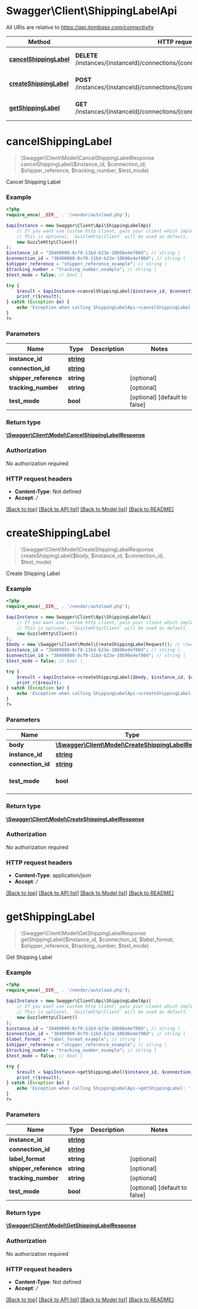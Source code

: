 # Swagger\Client\ShippingLabelApi

All URIs are relative to *https://api.itembase.com/connectivity*

Method | HTTP request | Description
------------- | ------------- | -------------
[**cancelShippingLabel**](ShippingLabelApi.md#cancelshippinglabel) | **DELETE** /instances/{instanceId}/connections/{connectionId}/shipping/api/v2/label | Cancel Shipping Label
[**createShippingLabel**](ShippingLabelApi.md#createshippinglabel) | **POST** /instances/{instanceId}/connections/{connectionId}/shipping/api/v2/label | Create Shipping Label
[**getShippingLabel**](ShippingLabelApi.md#getshippinglabel) | **GET** /instances/{instanceId}/connections/{connectionId}/shipping/api/v2/label | Get Shipping Label

# **cancelShippingLabel**
> \Swagger\Client\Model\CancelShippingLabelResponse cancelShippingLabel($instance_id, $connection_id, $shipper_reference, $tracking_number, $test_mode)

Cancel Shipping Label

### Example
```php
<?php
require_once(__DIR__ . '/vendor/autoload.php');

$apiInstance = new Swagger\Client\Api\ShippingLabelApi(
    // If you want use custom http client, pass your client which implements `GuzzleHttp\ClientInterface`.
    // This is optional, `GuzzleHttp\Client` will be used as default.
    new GuzzleHttp\Client()
);
$instance_id = "38400000-8cf0-11bd-b23e-10b96e4ef00d"; // string | 
$connection_id = "38400000-8cf0-11bd-b23e-10b96e4ef00d"; // string | 
$shipper_reference = "shipper_reference_example"; // string | 
$tracking_number = "tracking_number_example"; // string | 
$test_mode = false; // bool | 

try {
    $result = $apiInstance->cancelShippingLabel($instance_id, $connection_id, $shipper_reference, $tracking_number, $test_mode);
    print_r($result);
} catch (Exception $e) {
    echo 'Exception when calling ShippingLabelApi->cancelShippingLabel: ', $e->getMessage(), PHP_EOL;
}
?>
```

### Parameters

Name | Type | Description  | Notes
------------- | ------------- | ------------- | -------------
 **instance_id** | [**string**](../Model/.md)|  |
 **connection_id** | [**string**](../Model/.md)|  |
 **shipper_reference** | **string**|  | [optional]
 **tracking_number** | **string**|  | [optional]
 **test_mode** | **bool**|  | [optional] [default to false]

### Return type

[**\Swagger\Client\Model\CancelShippingLabelResponse**](../Model/CancelShippingLabelResponse.md)

### Authorization

No authorization required

### HTTP request headers

 - **Content-Type**: Not defined
 - **Accept**: */*

[[Back to top]](#) [[Back to API list]](../../README.md#documentation-for-api-endpoints) [[Back to Model list]](../../README.md#documentation-for-models) [[Back to README]](../../README.md)

# **createShippingLabel**
> \Swagger\Client\Model\CreateShippingLabelResponse createShippingLabel($body, $instance_id, $connection_id, $test_mode)

Create Shipping Label

### Example
```php
<?php
require_once(__DIR__ . '/vendor/autoload.php');

$apiInstance = new Swagger\Client\Api\ShippingLabelApi(
    // If you want use custom http client, pass your client which implements `GuzzleHttp\ClientInterface`.
    // This is optional, `GuzzleHttp\Client` will be used as default.
    new GuzzleHttp\Client()
);
$body = new \Swagger\Client\Model\CreateShippingLabelRequest(); // \Swagger\Client\Model\CreateShippingLabelRequest | 
$instance_id = "38400000-8cf0-11bd-b23e-10b96e4ef00d"; // string | 
$connection_id = "38400000-8cf0-11bd-b23e-10b96e4ef00d"; // string | 
$test_mode = false; // bool | 

try {
    $result = $apiInstance->createShippingLabel($body, $instance_id, $connection_id, $test_mode);
    print_r($result);
} catch (Exception $e) {
    echo 'Exception when calling ShippingLabelApi->createShippingLabel: ', $e->getMessage(), PHP_EOL;
}
?>
```

### Parameters

Name | Type | Description  | Notes
------------- | ------------- | ------------- | -------------
 **body** | [**\Swagger\Client\Model\CreateShippingLabelRequest**](../Model/CreateShippingLabelRequest.md)|  |
 **instance_id** | [**string**](../Model/.md)|  |
 **connection_id** | [**string**](../Model/.md)|  |
 **test_mode** | **bool**|  | [optional] [default to false]

### Return type

[**\Swagger\Client\Model\CreateShippingLabelResponse**](../Model/CreateShippingLabelResponse.md)

### Authorization

No authorization required

### HTTP request headers

 - **Content-Type**: application/json
 - **Accept**: */*

[[Back to top]](#) [[Back to API list]](../../README.md#documentation-for-api-endpoints) [[Back to Model list]](../../README.md#documentation-for-models) [[Back to README]](../../README.md)

# **getShippingLabel**
> \Swagger\Client\Model\GetShippingLabelResponse getShippingLabel($instance_id, $connection_id, $label_format, $shipper_reference, $tracking_number, $test_mode)

Get Shipping Label

### Example
```php
<?php
require_once(__DIR__ . '/vendor/autoload.php');

$apiInstance = new Swagger\Client\Api\ShippingLabelApi(
    // If you want use custom http client, pass your client which implements `GuzzleHttp\ClientInterface`.
    // This is optional, `GuzzleHttp\Client` will be used as default.
    new GuzzleHttp\Client()
);
$instance_id = "38400000-8cf0-11bd-b23e-10b96e4ef00d"; // string | 
$connection_id = "38400000-8cf0-11bd-b23e-10b96e4ef00d"; // string | 
$label_format = "label_format_example"; // string | 
$shipper_reference = "shipper_reference_example"; // string | 
$tracking_number = "tracking_number_example"; // string | 
$test_mode = false; // bool | 

try {
    $result = $apiInstance->getShippingLabel($instance_id, $connection_id, $label_format, $shipper_reference, $tracking_number, $test_mode);
    print_r($result);
} catch (Exception $e) {
    echo 'Exception when calling ShippingLabelApi->getShippingLabel: ', $e->getMessage(), PHP_EOL;
}
?>
```

### Parameters

Name | Type | Description  | Notes
------------- | ------------- | ------------- | -------------
 **instance_id** | [**string**](../Model/.md)|  |
 **connection_id** | [**string**](../Model/.md)|  |
 **label_format** | **string**|  | [optional]
 **shipper_reference** | **string**|  | [optional]
 **tracking_number** | **string**|  | [optional]
 **test_mode** | **bool**|  | [optional] [default to false]

### Return type

[**\Swagger\Client\Model\GetShippingLabelResponse**](../Model/GetShippingLabelResponse.md)

### Authorization

No authorization required

### HTTP request headers

 - **Content-Type**: Not defined
 - **Accept**: */*

[[Back to top]](#) [[Back to API list]](../../README.md#documentation-for-api-endpoints) [[Back to Model list]](../../README.md#documentation-for-models) [[Back to README]](../../README.md)

